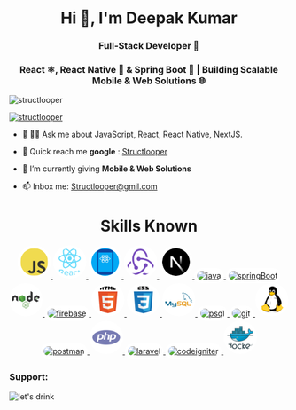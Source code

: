 <h1 align="center">Hi 👋, I'm Deepak Kumar</h1>
<h3 align="center">Full-Stack Developer 🚀 </h3>
    
<h3 align="center"> React ⚛️, React Native 📱 & Spring Boot 🌱 | Building Scalable Mobile & Web Solutions 🌐</h3>

<p align="left"> <img src="https://komarev.com/ghpvc/?username=structlooper&label=Profile%20views&color=0e75b6&style=flat" alt="structlooper" /> </p>

<p align="left"> <a href="https://twitter.com/structlooper" target="blank"><img src="https://img.shields.io/twitter/follow/structlooper?logo=twitter&style=for-the-badge" alt="structlooper" /></a> </p>

- 💬 👨‍💻 Ask me about JavaScript, React, React Native, NextJS.

- 📝 Quick reach me **google** : <a href="https://www.google.com/search?q=structlooper" target="blank">Structlooper</a>
- 🌱 I’m currently giving **Mobile & Web Solutions**

- 📫 Inbox me: [Structlooper@gmil.com](mailto:Structlooper@gmil.com)

<h1 align="center">Skills Known</h1>
<p align="center">
    <a href="https://developer.mozilla.org/en-US/docs/Web/JavaScript" target="_blank">
        <img src="https://raw.githubusercontent.com/structlooper/structlooper/main/includes/icons/javascript-original.svg" 
        alt="javascript" width="50" height="50" style="border-radius: 100px; background: #fff; padding: 5px"/> 
    </a>
    <a href="https://reactjs.org/" target="_blank">
        <img src="https://raw.githubusercontent.com/devicons/devicon/master/icons/react/react-original-wordmark.svg" 
        alt="springBoot" width="50" height="50" style="border-radius: 100px; background: #fff; padding: 5px"/> 
    </a>
    <a href="https://reactnative.dev/" target="_blank">
        <img src="https://raw.githubusercontent.com/structlooper/structlooper/main/includes/icons/react-native.png" 
        alt="rn" width="50" height="50" style="border-radius: 100px; background: #fff; padding: 5px"/> 
    </a>
    <a href="https://redux.js.org" target="_blank">
        <img src="https://raw.githubusercontent.com/devicons/devicon/master/icons/redux/redux-original.svg" 
        alt="redux" width="50" height="50" style="border-radius: 100px; background: #fff; padding: 5px"/> 
    </a>
    <a href="https://nextjs.org/" target="_blank">
        <img src="https://raw.githubusercontent.com/devicons/devicon/master/icons/nextjs/nextjs-original.svg" 
        alt="rn" width="50" height="50" style="border-radius: 100px; background: #fff; padding: 5px"/> 
    </a>
    <a href="https://www.java.com/en/" target="_blank">
        <img src="https://w1.pngwing.com/pngs/425/99/png-transparent-java-logo-programming-language-selenium-computer-software-java-class-file-computer-programming-software-developer-software-framework.png" 
        alt="java" width="50" height="50" style="border-radius: 100px; background: #fff; padding: 5px"/> 
    </a>
    <a href="https://spring.io/" target="_blank">
        <img src="https://springframework.guru/wp-content/uploads/2015/02/spring-framework-project-logo.png" 
        alt="springBoot" width="50" height="50" style="border-radius: 100px; background: #fff; padding: 5px"/> 
    </a>
    <a href="https://nodejs.org/en/" target="_blank">
        <img src="https://raw.githubusercontent.com/devicons/devicon/master/icons/nodejs/nodejs-original-wordmark.svg" 
        alt="Nodejs" width="50" height="50" style="border-radius: 100px; background: #fff; padding: 5px"/> 
    </a>
    <a href="https://firebase.google.com/" target="_blank">
        <img src="https://www.vectorlogo.zone/logos/firebase/firebase-icon.svg" 
        alt="firebase" width="50" height="50" style="border-radius: 100px; background: #fff; padding: 5px"/> 
    </a>
    <a href="https://www.w3.org/html/" target="_blank">
        <img src="https://raw.githubusercontent.com/devicons/devicon/master/icons/html5/html5-original-wordmark.svg" 
        alt="html5" width="50" height="50" style="border-radius: 100px; background: #fff; padding: 5px"/> 
    </a>
    <a href="https://www.w3schools.com/css/" target="_blank">
        <img src="https://raw.githubusercontent.com/devicons/devicon/master/icons/css3/css3-original-wordmark.svg" 
        alt="css3" width="50" height="50" style="border-radius: 100px; background: #fff; padding: 5px"/> 
    </a>
    <a href="https://www.mysql.com/" target="_blank">
        <img src="https://raw.githubusercontent.com/devicons/devicon/master/icons/mysql/mysql-original-wordmark.svg" 
        alt="mysql" width="50" height="50" style="border-radius: 100px; background: #fff; padding: 5px"/> 
    </a>
    <a href="https://www.postgresql.org/" target="_blank">
        <img src="https://w7.pngwing.com/pngs/173/36/png-transparent-postgresql-logo-computer-software-database-open-source-s-text-head-snout.png" 
        alt="psql" width="50" height="50" style="border-radius: 100px; background: #fff; padding: 5px"/> 
    </a>
    <a href="https://git-scm.com/" target="_blank">
        <img src="https://www.vectorlogo.zone/logos/git-scm/git-scm-icon.svg" 
        alt="git" width="50" height="50" style="border-radius: 100px; background: #fff; padding: 5px"/> 
    </a>
    <a href="https://www.linux.org/" target="_blank">
        <img src="https://raw.githubusercontent.com/devicons/devicon/master/icons/linux/linux-original.svg" 
        alt="linux" width="50" height="50" style="border-radius: 100px; background: #fff; padding: 5px"/> 
    </a>
    <a href="https://postman.com" target="_blank">
        <img src="https://www.vectorlogo.zone/logos/getpostman/getpostman-icon.svg" 
        alt="postman" width="50" height="50" style="border-radius: 100px; background: #fff; padding: 5px"/> 
    </a>
    <a href="https://www.php.net" target="_blank">
        <img src="https://raw.githubusercontent.com/devicons/devicon/master/icons/php/php-plain.svg" 
        alt="PHP" width="50" height="50" style="border-radius: 100px; background: #fff; padding: 5px"/> 
    </a>
    <a href="https://laravel.com/" target="_blank">
        <img src="https://laravel.com/img/logotype.min.svg" 
        alt="laravel" width="50" height="50" style="border-radius: 100px; background: #fff; padding: 5px"/> 
    </a>
    <a href="https://codeigniter.com" target="_blank">
        <img src="https://cdn.worldvectorlogo.com/logos/codeigniter.svg" 
        alt="codeigniter" width="50" height="50" style="border-radius: 100px; background: #fff; padding: 5px"/> 
    </a>
    <a href="https://www.docker.com/" target="_blank">
        <img src="https://raw.githubusercontent.com/devicons/devicon/master/icons/docker/docker-original-wordmark.svg" 
        alt="docker" width="50" height="50" style="border-radius: 100px; background: #fff; padding: 5px"/> 
    </a>
</p>

<h3 align="left">Support:</h3>
<p><a href="https://www.buymeacoffee.com/structlooper"> <img align="left" src="https://cdn.buymeacoffee.com/buttons/v2/default-yellow.png" height="50" width="210" alt="let's drink" /></a></p>
